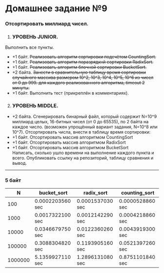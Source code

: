 # Домашнее задание №9

### Отсортировать миллиард чисел.

1. ### УРОВЕНЬ JUNIOR.
Выполнить все пункты.
- +1 байт. <s>Реализовать алгоритм сортировки подсчётом CountingSort.</s>
- +1 байт. <s>Реализовать алгоритм поразрядкнй сортировки RadixSort.</s>
- +1 байт. <s>Реализовать алгоритм блочной сортировки BucketSort.</s>
- +2 байта. <s>Занести в сравнительную таблицу время сортировки
случайного массива размером 10^2, 10^3, 10^4, 10^5, 10^6 из чисел от 0 до 999.
для каждого реализованного алгоритма, timeout 2 минуты.</s>
- +1 байт. Выполнить тест (прикреплён в комментариях).
2. ### УРОВЕНЬ MIDDLE.
- +2 байта. Сгенерировать бинарный файл, который содержит N=10^9 миллиард целых, 
16-битных чисел (от 0 до 65535), по 2 байта на каждое число.
(возможен упрощённый вариант задания, N=10^8 или 10^7).
Отсортировать числа, внести в таблицу время сортировки:
- +1 байт. Отсортировать массив алгоритмом CountingSort
- +1 байт. Отсортировать массив алгоритмом RadixSort
- +1 байт. Отсортировать массив алгоритмом BucketSort<br>
Написать, сколько ушло времени на выполнение каждого пункта и всего.
Опубликовать ссылку на репозиторий, таблицу сравнения и вывод.

---

### 5 байт

| N       | bucket_sort       | radix_sort        | counting_sort     |
|---------|-------------------|-------------------|-------------------|
| 100     | 0.0002203560 sec  | 0.0001537030 sec  | 0.0000528860 sec  |
| 1000    | 0.0017322100 sec  | 0.0012142290 sec  | 0.0004218860 sec  |
| 10000   | 0.0346679750 sec  | 0.0122360260 sec  | 0.0043919300 sec  |
| 100000  | 0.3088304820 sec  | 0.1193905160 sec  | 0.0521397260 sec  |
| 1000000 | 5.1359927110 sec  | 1.2896131080 sec  | 0.8751101840 sec  |